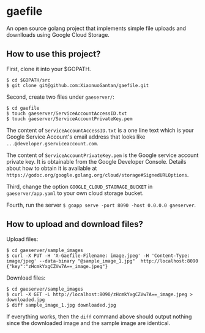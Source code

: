 # gaefile
An open source golang project that implements simple file uploads and downlloads using Google Cloud Storage.

## How to use this project?

First, clone it into your $GOPATH.

```
$ cd $GOPATH/src
$ git clone git@github.com:XiaonuoGantan/gaefile.git
```

Second, create two files under `gaeserver/`:

```
$ cd gaefile
$ touch gaeserver/ServiceAccountAccessID.txt
$ touch gaeserver/ServiceAccountPrivateKey.pem
```

The content of `ServiceAccountAccessID.txt` is a one line text which is your Google Service Account's email address that looks like `...@developer.gserviceaccount.com`.

The content of `ServiceAccountPrivateKey.pem` is the Google service account private key. It is obtainable from the Google Developer Console. Details about how to obtain it is available at `https://godoc.org/google.golang.org/cloud/storage#SignedURLOptions`.

Third, change the option `GOOGLE_CLOUD_STAORAGE_BUCKET` in `gaeserver/app.yaml` to your own cloud storage bucket.

Fourth, run the server `$ goapp serve -port 8090 -host 0.0.0.0 gaeserver`.

## How to upload and download files?

Upload files:

```
$ cd gaeserver/sample_images
$ curl -X PUT -H 'X-Gaefile-Filename: image.jpeg' -H 'Content-Type: image/jpeg' --data-binary "@sample_image_1.jpg"  http://localhost:8090
{"key":"zHcmkYxgCZVw7A==_image.jpeg"}
```

Download files:

```
$ cd gaeserver/sample_images
$ curl -X GET -L http://localhost:8090/zHcmkYxgCZVw7A==_image.jpeg > downloaded.jpg
$ diff sample_image_1.jpg downloaded.jpg
```

If everything works, then the `diff` command above should output nothing since the downloaded image and the sample image are identical.
